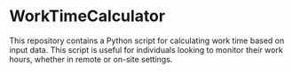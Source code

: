 # WorkTimeCalculator
This repository contains a Python script for calculating work time based on input data. This script is useful for individuals looking to monitor their work hours, whether in remote or on-site settings.

